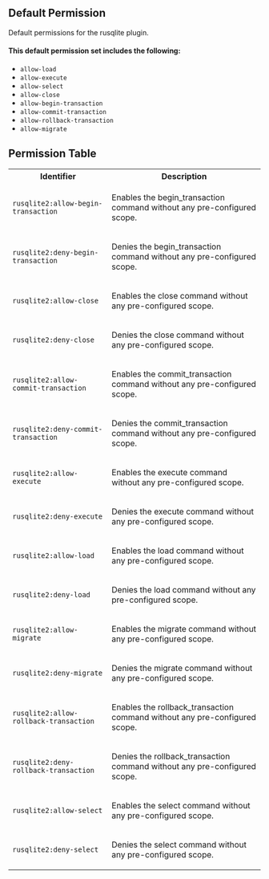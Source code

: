 ## Default Permission

Default permissions for the rusqlite plugin.

#### This default permission set includes the following:

- `allow-load`
- `allow-execute`
- `allow-select`
- `allow-close`
- `allow-begin-transaction`
- `allow-commit-transaction`
- `allow-rollback-transaction`
- `allow-migrate`

## Permission Table

<table>
<tr>
<th>Identifier</th>
<th>Description</th>
</tr>


<tr>
<td>

`rusqlite2:allow-begin-transaction`

</td>
<td>

Enables the begin_transaction command without any pre-configured scope.

</td>
</tr>

<tr>
<td>

`rusqlite2:deny-begin-transaction`

</td>
<td>

Denies the begin_transaction command without any pre-configured scope.

</td>
</tr>

<tr>
<td>

`rusqlite2:allow-close`

</td>
<td>

Enables the close command without any pre-configured scope.

</td>
</tr>

<tr>
<td>

`rusqlite2:deny-close`

</td>
<td>

Denies the close command without any pre-configured scope.

</td>
</tr>

<tr>
<td>

`rusqlite2:allow-commit-transaction`

</td>
<td>

Enables the commit_transaction command without any pre-configured scope.

</td>
</tr>

<tr>
<td>

`rusqlite2:deny-commit-transaction`

</td>
<td>

Denies the commit_transaction command without any pre-configured scope.

</td>
</tr>

<tr>
<td>

`rusqlite2:allow-execute`

</td>
<td>

Enables the execute command without any pre-configured scope.

</td>
</tr>

<tr>
<td>

`rusqlite2:deny-execute`

</td>
<td>

Denies the execute command without any pre-configured scope.

</td>
</tr>

<tr>
<td>

`rusqlite2:allow-load`

</td>
<td>

Enables the load command without any pre-configured scope.

</td>
</tr>

<tr>
<td>

`rusqlite2:deny-load`

</td>
<td>

Denies the load command without any pre-configured scope.

</td>
</tr>

<tr>
<td>

`rusqlite2:allow-migrate`

</td>
<td>

Enables the migrate command without any pre-configured scope.

</td>
</tr>

<tr>
<td>

`rusqlite2:deny-migrate`

</td>
<td>

Denies the migrate command without any pre-configured scope.

</td>
</tr>

<tr>
<td>

`rusqlite2:allow-rollback-transaction`

</td>
<td>

Enables the rollback_transaction command without any pre-configured scope.

</td>
</tr>

<tr>
<td>

`rusqlite2:deny-rollback-transaction`

</td>
<td>

Denies the rollback_transaction command without any pre-configured scope.

</td>
</tr>

<tr>
<td>

`rusqlite2:allow-select`

</td>
<td>

Enables the select command without any pre-configured scope.

</td>
</tr>

<tr>
<td>

`rusqlite2:deny-select`

</td>
<td>

Denies the select command without any pre-configured scope.

</td>
</tr>
</table>
